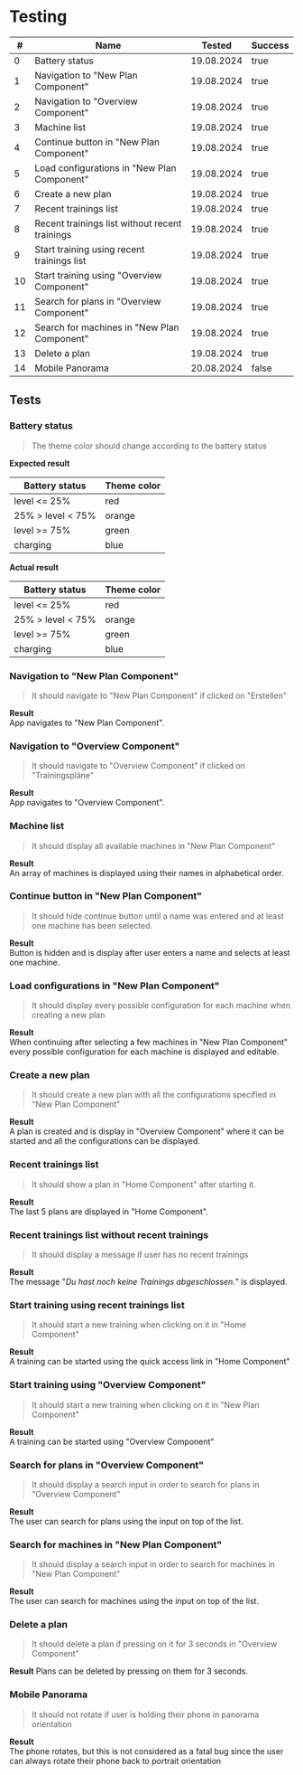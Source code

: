 # Testing

| #  | Name                                           | Tested     | Success |
|----|------------------------------------------------|------------|---------|
| 0  | Battery status                                 | 19.08.2024 | true    |
| 1  | Navigation to "New Plan Component"             | 19.08.2024 | true    |
| 2  | Navigation to "Overview Component"             | 19.08.2024 | true    |
| 3  | Machine list                                   | 19.08.2024 | true    |
| 4  | Continue button in "New Plan Component"        | 19.08.2024 | true    |
| 5  | Load configurations in "New Plan Component"    | 19.08.2024 | true    |
| 6  | Create a new plan                              | 19.08.2024 | true    |
| 7  | Recent trainings list                          | 19.08.2024 | true    |
| 8  | Recent trainings list without recent trainings | 19.08.2024 | true    |
| 9  | Start training using recent trainings list     | 19.08.2024 | true    |
| 10 | Start training using "Overview Component"      | 19.08.2024 | true    |
| 11 | Search for plans in "Overview Component"       | 19.08.2024 | true    |
| 12 | Search for machines in "New Plan Component"    | 19.08.2024 | true    |
| 13 | Delete a plan                                  | 19.08.2024 | true    |
| 14 | Mobile Panorama                                | 20.08.2024 | false   |

## Tests

### Battery status

> The theme color should change according to the battery status

**Expected result**

| Battery status    | Theme color |
|-------------------|-------------|
| level <= 25%      | red         |
| 25% > level < 75% | orange      |
| level >= 75%      | green       |
| charging          | blue        |

**Actual result**

| Battery status    | Theme color |
|-------------------|-------------|
| level <= 25%      | red         |
| 25% > level < 75% | orange      |
| level >= 75%      | green       |
| charging          | blue        |

### Navigation to "New Plan Component"

> It should navigate to "New Plan Component" if clicked on "Erstellen"

**Result**  
App navigates to "New Plan Component".

### Navigation to "Overview Component"

> It should navigate to "Overview Component" if clicked on "Trainingspläne"

**Result**  
App navigates to "Overview Component".

### Machine list

> It should display all available machines in "New Plan Component"

**Result**  
An array of machines is displayed using their names in alphabetical order.

### Continue button in "New Plan Component"

> It should hide continue button until a name was entered and at least one machine has been selected.

**Result**  
Button is hidden and is display after user enters a name and selects at least one machine.

### Load configurations in "New Plan Component"

> It should display every possible configuration for each machine when creating a new plan

**Result**  
When continuing after selecting a few machines in "New Plan Component" every possible configuration for each machine is
displayed and editable.

### Create a new plan

> It should create a new plan with all the configurations specified in "New Plan Component"

**Result**  
A plan is created and is display in "Overview Component" where it can be started and all the configurations can be
displayed.

### Recent trainings list

> It should show a plan in "Home Component" after starting it.

**Result**  
The last 5 plans are displayed in "Home Component".

### Recent trainings list without recent trainings

> It should display a message if user has no recent trainings

**Result**  
The message "*Du hast noch keine Trainings abgeschlossen.*" is displayed.

### Start training using recent trainings list

> It should start a new training when clicking on it in "Home Component"

**Result**  
A training can be started using the quick access link in "Home Component"

### Start training using "Overview Component"

> It should start a new training when clicking on it in "New Plan Component"

**Result**  
A training can be started using "Overview Component"

### Search for plans in "Overview Component"

> It should display a search input in order to search for plans in "Overview Component"

**Result**  
The user can search for plans using the input on top of the list.

### Search for machines in "New Plan Component"

> It should display a search input in order to search for machines in "New Plan Component"

**Result**  
The user can search for machines using the input on top of the list.

### Delete a plan

> It should delete a plan if pressing on it for 3 seconds in "Overview Component"

**Result**
Plans can be deleted by pressing on them for 3 seconds.

### Mobile Panorama

> It should not rotate if user is holding their phone in panorama orientation

**Result**  
The phone rotates, but this is not considered as a fatal bug since the user can always rotate their phone back to portrait orientation
